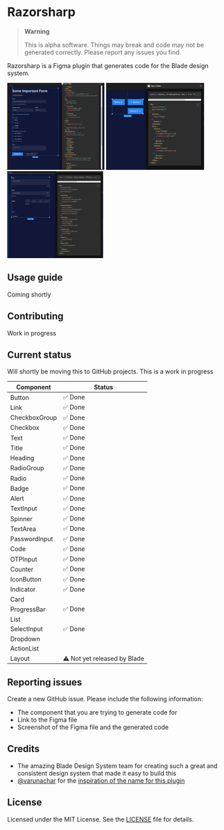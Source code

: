 # Razorsharp

> **Warning**
>
> This is alpha software. Things may break and code may not be generated correctly. Please report any issues you find.

Razorsharp is a Figma plugin that generates code for the Blade design system.

<img src="./docs/images/screenshot-1.png" height="200px" width="auto">
<img src="./docs/images/screenshot-2.png" height="200px" width="auto">
<img src="./docs/images/screenshot-3.png" height="200px" width="auto">

## Usage guide

Coming shortly

## Contributing

Work in progress

## Current status

Will shortly be moving this to GitHub projects. This is a work in progress

| Component     | Status                       |
| ------------- | ---------------------------- |
| Button        | ✅ Done                      |
| Link          | ✅ Done                      |
| CheckboxGroup | ✅ Done                      |
| Checkbox      | ✅ Done                      |
| Text          | ✅ Done                      |
| Title         | ✅ Done                      |
| Heading       | ✅ Done                      |
| RadioGroup    | ✅ Done                      |
| Radio         | ✅ Done                      |
| Badge         | ✅ Done                      |
| Alert         | ✅ Done                      |
| TextInput     | ✅ Done                      |
| Spinner       | ✅ Done                      |
| TextArea      | ✅ Done                      |
| PasswordInput | ✅ Done                      |
| Code          | ✅ Done                      |
| OTPInput      | ✅ Done                      |
| Counter       | ✅ Done                      |
| IconButton    | ✅ Done                      |
| Indicator     | ✅ Done                      |
| Card          |                              |
| ProgressBar   | ✅ Done                      |
| List          |                              |
| SelectInput   | ✅ Done                      |
| Dropdown      |                              |
| ActionList    |                              |
| Layout        | ⚠️ Not yet released by Blade |

## Reporting issues

Create a new GitHub issue. Please include the following information:

- The component that you are trying to generate code for
- Link to the Figma file
- Screenshot of the Figma file and the generated code

## Credits

- The amazing Blade Design System team for creating such a great and consistent design system that made it easy to build this
- [@varunachar](https://twitter.com/varunachar) for the [inspiration of the name for this plugin](https://twitter.com/varunachar/status/1629771631047610371?s=20)

## License

Licensed under the MIT License. See the [LICENSE](LICENSE.md) file for details.
